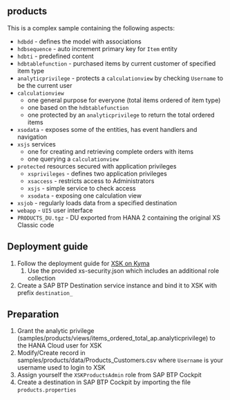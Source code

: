 ## products

This is a complex sample containing the following aspects:
* `hdbdd` - defines the model with associations
* `hdbsequence` - auto increment primary key for `Item` entity
* `hdbti` - predefined content
* `hdbtablefunction` - purchased items by current customer of specified item type
* `analyticprivilege` - protects a `calculationview` by checking `Username` to be the current user 
* `calculationview`
  * one general purpose for everyone (total items ordered of item type)
  * one based on the `hdbtablefunction`
  * one protected by an `analyticprivilege` to return the total ordered items
* `xsodata` - exposes some of the entities, has event handlers and navigation
* `xsjs` services 
  * one for creating and retrieving complete orders with items
  * one querying a `calculationview` 
* `protected` resources secured with application privileges
  * `xsprivileges` - defines two application privileges
  * `xsaccess` - restricts access to Administrators
  * `xsjs` - simple service to check access
  * `xsodata` - exposing one calculation view
* `xsjob` - regularly loads data from a specified destination
* `webapp` - `UI5` user interface
* `PRODUCTS_DU.tgz` - DU exported from HANA 2 containing the original XS Classic code


## Deployment guide
1. Follow the deployment guide for [XSK on Kyma](https://www.xsk.io/setup/kyma/)
   1. Use the provided xs-security.json which includes an additional role collection
2. Create a SAP BTP Destination service instance and bind it to XSK with prefix `destination_`

## Preparation
1. Grant the analytic privilege (samples/products/views/items_ordered_total_ap.analyticprivilege) to the HANA Cloud user for XSK
2. Modify/Create record in samples/products/data/Products_Customers.csv where `Username` is your username used to login to XSK
3. Assign yourself the `XSKProductsAdmin` role from SAP BTP Cockpit
4. Create a destination in SAP BTP Cockpit by importing the file `products.properties`



